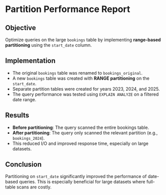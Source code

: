 # Partition Performance Report

## Objective

Optimize queries on the large `bookings` table by implementing **range-based partitioning** using the `start_date` column.

## Implementation

- The original `bookings` table was renamed to `bookings_original`.
- A new `bookings` table was created with **RANGE partitioning** on the `start_date`.
- Separate partition tables were created for years 2023, 2024, and 2025.
- The query performance was tested using `EXPLAIN ANALYZE` on a filtered date range.

## Results

- **Before partitioning**: The query scanned the entire bookings table.
- **After partitioning**: The query only scanned the relevant partition (e.g., `bookings_2024`).
- This reduced I/O and improved response time, especially on large datasets.

## Conclusion

Partitioning on `start_date` significantly improved the performance of date-based queries. This is especially beneficial for large datasets where full-table scans are costly.


